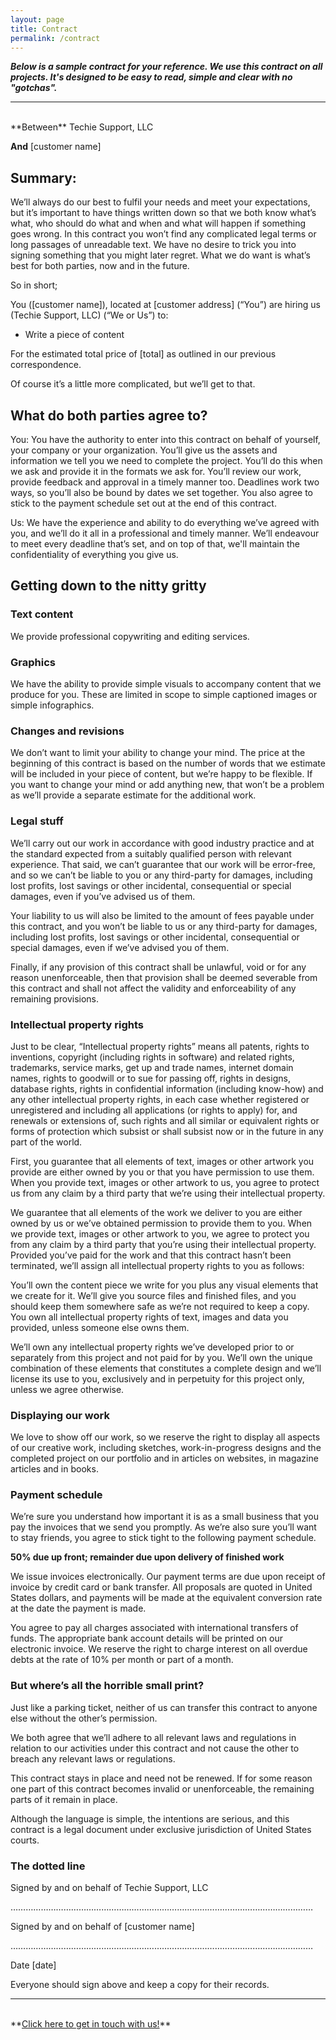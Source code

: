 ```yaml
---
layout: page
title: Contract
permalink: /contract
---
```


***Below is a sample contract for your reference.  We use this contract on all projects.  It's designed to be easy to read, simple and clear with no "gotchas".***

---

<br>
**Between** Techie Support, LLC

**And** [customer name]

## Summary:

We’ll always do our best to fulfil your needs and meet your expectations, but it’s important to have things written down so that we both know what’s what, who should do what and when and what will happen if something goes wrong.  In this contract you won’t find any complicated legal terms or long passages of unreadable text.  We have no desire to trick you into signing something that you might later regret.  What we do want is what’s best for both parties, now and in the future.

So in short;

You ([customer name]), located at [customer address] (“You”) are hiring us (Techie Support, LLC) (“We or Us”) to:

* Write a piece of content

For the estimated total price of [total] as outlined in our previous correspondence.

Of course it’s a little more complicated, but we’ll get to that.

## What do both parties agree to?

You:  You have the authority to enter into this contract on behalf of yourself, your company or your organization.  You’ll give us the assets and information we tell you we need to complete the project.  You’ll do this when we ask and provide it in the formats we ask for.  You’ll review our work, provide feedback and approval in a timely manner too.  Deadlines work two ways, so you’ll also be bound by dates we set together.  You also agree to stick to the payment schedule set out at the end of this contract.

Us:  We have the experience and ability to do everything we’ve agreed with you, and we’ll do it all in a professional and timely manner.  We’ll endeavour to meet every deadline that’s set, and on top of that, we'll maintain the confidentiality of everything you give us.

## Getting down to the nitty gritty

### Text content

We provide professional copywriting and editing services.

### Graphics

We have the ability to provide simple visuals to accompany content that we produce for you.  These are limited in scope to simple captioned images or simple infographics.

### Changes and revisions

We don’t want to limit your ability to change your mind.  The price at the beginning of this contract is based on the number of words that we estimate will be included in your piece of content, but we’re happy to be flexible.  If you want to change your mind or add anything new, that won’t be a problem as we’ll provide a separate estimate for the additional work.

### Legal stuff

We’ll carry out our work in accordance with good industry practice and at the standard expected from a suitably qualified person with relevant experience.  That said, we can’t guarantee that our work will be error-free, and so we can’t be liable to you or any third-party for damages, including lost profits, lost savings or other incidental, consequential or special damages, even if you’ve advised us of them.

Your liability to us will also be limited to the amount of fees payable under this contract, and you won’t be liable to us or any third-party for damages, including lost profits, lost savings or other incidental, consequential or special damages, even if we’ve advised you of them.

Finally, if any provision of this contract shall be unlawful, void or for any reason unenforceable, then that provision shall be deemed severable from this contract and shall not affect the validity and enforceability of any remaining provisions.

### Intellectual property rights

Just to be clear, “Intellectual property rights” means all patents, rights to inventions, copyright (including rights in software) and related rights, trademarks, service marks, get up and trade names, internet domain names, rights to goodwill or to sue for passing off, rights in designs, database rights, rights in confidential information (including know-how) and any other intellectual property rights, in each case whether registered or unregistered and including all applications (or rights to apply) for, and renewals or extensions of, such rights and all similar or equivalent rights or forms of protection which subsist or shall subsist now or in the future in any part of the world.

First, you guarantee that all elements of text, images or other artwork you provide are either owned by you or that you have permission to use them.  When you provide text, images or other artwork to us, you agree to protect us from any claim by a third party that we’re using their intellectual property.

We guarantee that all elements of the work we deliver to you are either owned by us or we’ve obtained permission to provide them to you.  When we provide text, images or other artwork to you, we agree to protect you from any claim by a third party that you’re using their intellectual property.  Provided you’ve paid for the work and that this contract hasn’t been terminated, we’ll assign all intellectual property rights to you as follows:

You’ll own the content piece we write for you plus any visual elements that we create for it.  We’ll give you source files and finished files, and you should keep them somewhere safe as we’re not required to keep a copy.  You own all intellectual property rights of text, images and data you provided, unless someone else owns them.

We’ll own any intellectual property rights we’ve developed prior to or separately from this project and not paid for by you.  We’ll own the unique combination of these elements that constitutes a complete design and we’ll license its use to you, exclusively and in perpetuity for this project only, unless we agree otherwise.

### Displaying our work

We love to show off our work, so we reserve the right to display all aspects of our creative work, including sketches, work-in-progress designs and the completed project on our portfolio and in articles on websites, in magazine articles and in books.

### Payment schedule

We’re sure you understand how important it is as a small business that you pay the invoices that we send you promptly.  As we’re also sure you’ll want to stay friends, you agree to stick tight to the following payment schedule.

**50% due up front; remainder due upon delivery of finished work**

We issue invoices electronically.  Our payment terms are due upon receipt of invoice by credit card or bank transfer.  All proposals are quoted in United States dollars, and payments will be made at the equivalent conversion rate at the date the payment is made.

You agree to pay all charges associated with international transfers of funds.  The appropriate bank account details will be printed on our electronic invoice.  We reserve the right to charge interest on all overdue debts at the rate of 10% per month or part of a month.

### But where’s all the horrible small print?

Just like a parking ticket, neither of us can transfer this contract to anyone else without the other’s permission.

We both agree that we’ll adhere to all relevant laws and regulations in relation to our activities under this contract and not cause the other to breach any relevant laws or regulations.

This contract stays in place and need not be renewed.  If for some reason one part of this contract becomes invalid or unenforceable, the remaining parts of it remain in place.

Although the language is simple, the intentions are serious, and this contract is a legal document under exclusive jurisdiction of United States courts.

### The dotted line

Signed by and on behalf of Techie Support, LLC

…………………………………………………………………………………………………………

Signed by and on behalf of [customer name]

…………………………………………………………………………………………………………

Date [date]

Everyone should sign above and keep a copy for their records.

---

<br>
**<a href="mailto:help@techiesupport.co">Click here to get in touch with us!</a>**